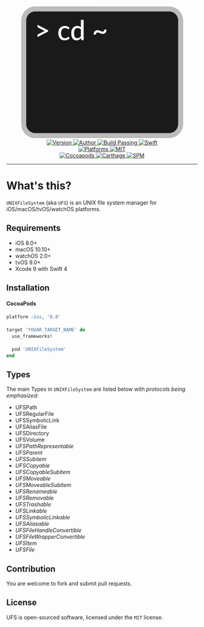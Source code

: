 
<p align="center">
  <img src="./Logo.png" alt="UNIXFileSystem">
  <br/><a href="https://cocoapods.org/pods/UNIXFileSystem">
  <img alt="Version" src="https://img.shields.io/badge/version-2.3.0-brightgreen.svg">
  <img alt="Author" src="https://img.shields.io/badge/author-Meniny-blue.svg">
  <img alt="Build Passing" src="https://img.shields.io/badge/build-passing-brightgreen.svg">
  <img alt="Swift" src="https://img.shields.io/badge/swift-5.0%2B-orange.svg">
  <br/>
  <img alt="Platforms" src="https://img.shields.io/badge/platform-macOS%20%7C%20iOS%20%7C%20watchOS%20%7C%20tvOS-lightgrey.svg">
  <img alt="MIT" src="https://img.shields.io/badge/license-MIT-blue.svg">
  <br/>
  <img alt="Cocoapods" src="https://img.shields.io/badge/cocoapods-compatible-brightgreen.svg">
  <img alt="Carthage" src="https://img.shields.io/badge/carthage-working%20on-red.svg">
  <img alt="SPM" src="https://img.shields.io/badge/swift%20package%20manager-working%20on-red.svg">
  </a>
</p>

***

# What's this?

`UNIXFileSystem` (aka `UFS`) is an UNIX file system manager for iOS/macOS/tvOS/watchOS platforms.

## Requirements

* iOS 8.0+
* macOS 10.10+
* watchOS 2.0+
* tvOS 9.0+
* Xcode 9 with Swift 4

## Installation

#### CocoaPods

```ruby
platform :ios, '8.0'

target 'YOUAR_TARGET_NAME' do
  use_frameworks!

  pod 'UNIXFileSystem'
end
```

## Types

The main Types in `UNIXFileSystem` are listed below with _protocols being emphasized_:

- UFSPath
- UFSRegularFile
- UFSSymbolicLink
- UFSAliasFile
- UFSDirectory
- UFSVolume
- _UFSPathRepresentable_
- _UFSParent_
- _UFSSubitem_
- _UFSCopyable_
- _UFSCopyableSubitem_
- _UFSMoveable_
- _UFSMoveableSubitem_
- _UFSRenameable_
- _UFSRemovable_
- _UFSTrashable_
- _UFSLinkable_
- _UFSSymbolicLinkable_
- _UFSAliasable_
- _UFSFileHandleConvertible_
- _UFSFileWrapperConvertible_
- _UFSItem_
- _UFSFile_

## Contribution

You are welcome to fork and submit pull requests.

## License

UFS is open-sourced software, licensed under the `MIT` license.

